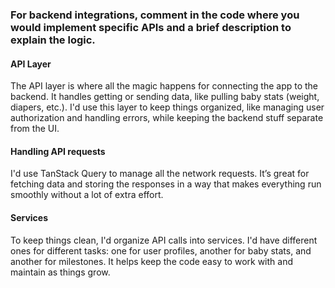 ### For backend integrations, comment in the code where you would implement specific APIs and a brief description to explain the logic.

#### API Layer
The API layer is where all the magic happens for connecting the app to the backend. It handles getting or sending data, like pulling baby stats (weight, diapers, etc.). I'd use this layer to keep things organized, like managing user authorization and handling errors, while keeping the backend stuff separate from the UI.

#### Handling API requests
I'd use TanStack Query to manage all the network requests. It’s great for fetching data and storing the responses in a way that makes everything run smoothly without a lot of extra effort.

#### Services
To keep things clean, I'd organize API calls into services. I'd have different ones for different tasks: one for user profiles, another for baby stats, and another for milestones. It helps keep the code easy to work with and maintain as things grow.
